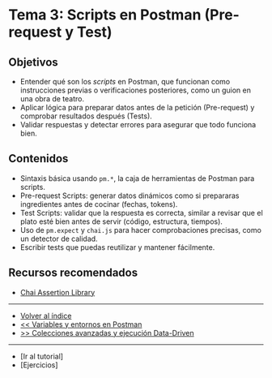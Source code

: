 # Tema 3: Scripts en Postman (Pre-request y Test)

## Objetivos

- Entender qué son los *scripts* en Postman, que funcionan como instrucciones previas o verificaciones posteriores, como un guion en una obra de teatro.  
- Aplicar lógica para preparar datos antes de la petición (Pre-request) y comprobar resultados después (Tests).  
- Validar respuestas y detectar errores para asegurar que todo funciona bien.

## Contenidos

- Sintaxis básica usando `pm.*`, la caja de herramientas de Postman para scripts.  
- Pre-request Scripts: generar datos dinámicos como si prepararas ingredientes antes de cocinar (fechas, tokens).  
- Test Scripts: validar que la respuesta es correcta, similar a revisar que el plato esté bien antes de servir (código, estructura, tiempos).  
- Uso de `pm.expect` y `chai.js` para hacer comprobaciones precisas, como un detector de calidad.  
- Escribir tests que puedas reutilizar y mantener fácilmente.

## Recursos recomendados

- [Chai Assertion Library](https://www.chaijs.com/api/bdd/)

---

- [Volver al índice](../readme.md)  
- [<< Variables y entornos en Postman](../tema02/readme.md)  
- [>> Colecciones avanzadas y ejecución Data-Driven](../tema04/readme.md)

---

- [Ir al tutorial]  
- [Ejercicios]
